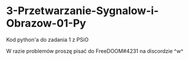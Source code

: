 # 3-Przetwarzanie-Sygnalow-i-Obrazow-01-Py
Kod python'a do zadania 1 z PSiO

W razie problemów proszę pisać do FreeDOOM#4231 na discordzie ^w^
